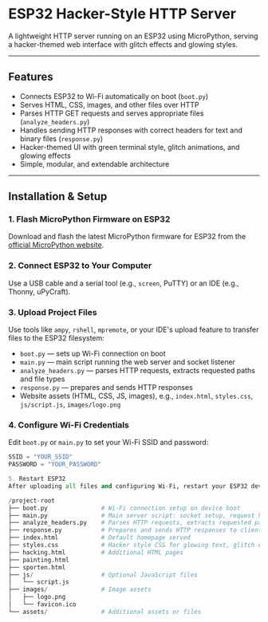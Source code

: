 # ESP32 Hacker-Style HTTP Server

A lightweight HTTP server running on an ESP32 using MicroPython, serving a hacker-themed web interface with glitch effects and glowing styles.

---

## Features

- Connects ESP32 to Wi-Fi automatically on boot (`boot.py`)
- Serves HTML, CSS, images, and other files over HTTP
- Parses HTTP GET requests and serves appropriate files (`analyze_headers.py`)
- Handles sending HTTP responses with correct headers for text and binary files (`response.py`)
- Hacker-themed UI with green terminal style, glitch animations, and glowing effects
- Simple, modular, and extendable architecture

---

## Installation & Setup

### 1. Flash MicroPython Firmware on ESP32

Download and flash the latest MicroPython firmware for ESP32 from the [official MicroPython website](https://micropython.org/download/esp32/).

### 2. Connect ESP32 to Your Computer

Use a USB cable and a serial tool (e.g., `screen`, PuTTY) or an IDE (e.g., Thonny, uPyCraft).

### 3. Upload Project Files

Use tools like `ampy`, `rshell`, `mpremote`, or your IDE's upload feature to transfer files to the ESP32 filesystem:

- `boot.py` — sets up Wi-Fi connection on boot  
- `main.py` — main script running the web server and socket listener  
- `analyze_headers.py` — parses HTTP requests, extracts requested paths and file types  
- `response.py` — prepares and sends HTTP responses  
- Website assets (HTML, CSS, JS, images), e.g., `index.html`, `styles.css`, `js/script.js`, `images/logo.png`

### 4. Configure Wi-Fi Credentials

Edit `boot.py` or `main.py` to set your Wi-Fi SSID and password:

```python
SSID = "YOUR_SSID"
PASSWORD = "YOUR_PASSWORD"

5. Restart ESP32
After uploading all files and configuring Wi-Fi, restart your ESP32 device. The server will start and display the assigned IP address in the console.

/project-root
├── boot.py               # Wi-Fi connection setup on device boot
├── main.py               # Main server script: socket setup, request handling loop
├── analyze_headers.py    # Parses HTTP requests, extracts requested path and file type
├── response.py           # Prepares and sends HTTP responses to clients
├── index.html            # Default homepage served
├── styles.css            # Hacker style CSS for glowing text, glitch effects
├── hacking.html          # Additional HTML pages
├── painting.html
├── sporten.html
├── js/                   # Optional JavaScript files
│   └── script.js
├── images/               # Image assets
│   ├── logo.png
│   └── favicon.ico
└── assets/               # Additional assets or files
